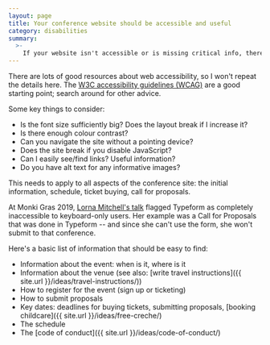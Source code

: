 ```yaml
---
layout: page
title: Your conference website should be accessible and useful
category: disabilities
summary:
  >-
    If your website isn't accessible or is missing critical info, there are people who can't even get through the front door.
---
```


There are lots of good resources about web accessibility, so I won't repeat the details here.
The [W3C accessibility guidelines (WCAG)](http://www.w3.org/WAI/WCAG20/quickref/) are a good starting point; search around for other advice.

Some key things to consider:

*   Is the font size sufficiently big?
    Does the layout break if I increase it?
*   Is there enough colour contrast?
*   Can you navigate the site without a pointing device?
*   Does the site break if you disable JavaScript?
*   Can I easily see/find links? Useful information?
*   Do you have alt text for any informative images?

This needs to apply to all aspects of the conference site: the initial information, schedule, ticket buying, call for proposals.

At Monki Gras 2019, [Lorna Mitchell's talk](https://noti.st/lornajane/xkdbqh/tales-of-a-keyboard-only-user) flagged Typeform as completely inaccessible to keyboard-only users.
Her example was a Call for Proposals that was done in Typeform -- and since she can't use the form, she won't submit to that conference.

Here's a basic list of information that should be easy to find:

*   Information about the event: when is it, where is it
*   Information about the venue (see also: [write travel instructions]({{ site.url }}/ideas/travel-instructions/))
*   How to register for the event (sign up or ticketing)
*   How to submit proposals
*   Key dates: deadlines for buying tickets, submitting proposals, [booking childcare]({{ site.url }}/ideas/free-creche/)
*   The schedule
*   The [code of conduct]({{ site.url }}/ideas/code-of-conduct/)
